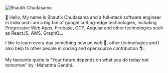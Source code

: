 ![Bhautik Chudasama](https://storage.googleapis.com/bhau-tk.appspot.com/public/profile-banner.png)

👋 Hello, My name is Bhautik Chudasama and a full-stack software engineer in India and I am a big fan of google cutting-edge technologies, including Progressive Web Apps, Firebase, GCP, Angular and other technologies such as ReactJS, AWS, GraphQL.

I like to learn every day something new on web 🤠, other technologies and I also help to other people in coding and opensource contribution 🌎.

My favourite quote is "Your future depends on what you do today not tomorrow" by -Mahatma Gandhi.


